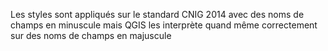 Les styles sont appliqués sur le standard CNIG 2014 avec des noms de champs en minuscule mais QGIS les interprète quand même correctement sur des noms de champs en majuscule
